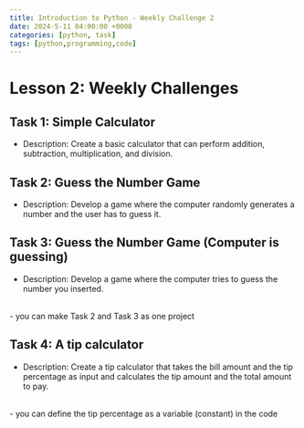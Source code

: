 ```yaml
---
title: Introduction to Python - Weekly Challenge 2
date: 2024-5-11 04:00:00 +0000
categories: [python, task]
tags: [python,programming,code]
---
```


# Lesson 2: Weekly Challenges 

## Task 1: Simple Calculator
- Description: Create a basic calculator that can perform addition, subtraction, multiplication, and division.


## Task 2: Guess the Number Game
- Description: Develop a game where the computer randomly generates a number and the user has to guess it.


## Task 3: Guess the Number Game (Computer is guessing)
- Description: Develop a game where the computer tries to guess the number you inserted.
<br>
- you can make Task 2 and Task 3 as one project

## Task 4: A tip calculator
- Description: Create a tip calculator that takes the bill amount and the tip percentage as input and calculates the tip amount and the total amount to pay.
<br>
- you can define the tip percentage as a variable (constant) in the code

